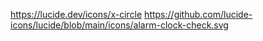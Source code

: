 https://lucide.dev/icons/x-circle
https://github.com/lucide-icons/lucide/blob/main/icons/alarm-clock-check.svg